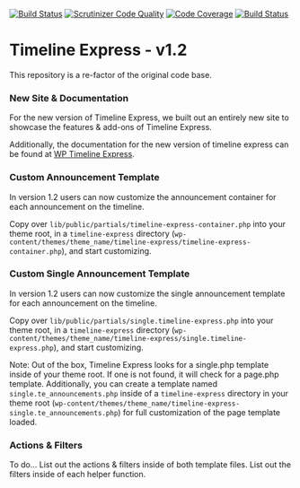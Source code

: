 [![Build Status](https://travis-ci.org/EvanHerman/Timeline-Express.svg?branch=Refactor--v1.2)](https://travis-ci.org/EvanHerman/Timeline-Express)
[![Scrutinizer Code Quality](https://scrutinizer-ci.com/g/EvanHerman/Timeline-Express/badges/quality-score.png?b=Refactor---v1.2)](https://scrutinizer-ci.com/g/EvanHerman/Timeline-Express/?branch=Refactor---v1.2)
[![Code Coverage](https://scrutinizer-ci.com/g/EvanHerman/Timeline-Express/badges/coverage.png?b=Refactor---v1.2)](https://scrutinizer-ci.com/g/EvanHerman/Timeline-Express/?branch=Refactor---v1.2)
[![Build Status](https://scrutinizer-ci.com/g/EvanHerman/Timeline-Express/badges/build.png?b=Refactor---v1.2)](https://scrutinizer-ci.com/g/EvanHerman/Timeline-Express/build-status/Refactor---v1.2)

# Timeline Express - v1.2
This repository is a re-factor of the original code base.

### New Site & Documentation
For the new version of Timeline Express, we built out an entirely new site to showcase the features & add-ons of Timeline Express.

Additionally, the documentation for the new version of timeline express can be found at [WP Timeline Express](http://www.wp-timelineexpress.com/documentation).

### Custom Announcement Template
In version 1.2 users can now customize the announcement container for each announcement on the timeline.

Copy over `lib/public/partials/timeline-express-container.php` into your theme root, in a `timeline-express` directory (`wp-content/themes/theme_name/timeline-express/timeline-express-container.php`), and start customizing.

### Custom Single Announcement Template
In version 1.2 users can now customize the single announcement template for each announcement on the timeline.

Copy over `lib/public/partials/single.timeline-express.php` into your theme root, in a `timeline-express` directory (`wp-content/themes/theme_name/timeline-express/single.timeline-express.php`), and start customizing.

Note: Out of the box, Timeline Express looks for a single.php template inside of your theme root. If one is not found, it will check for a page.php template. Additionally, you can create a template named `single.te_announcements.php` inside of a `timeline-express` directory in your theme root (`wp-content/themes/theme_name/timeline-express-single.te_announcements.php`) for full customization of the page template loaded.

### Actions & Filters

To do...
List out the actions & filters inside of both template files.
List out the filters inside of each helper function.
